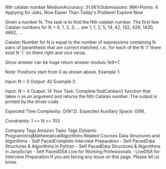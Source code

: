 Nth catalan number
MediumAccuracy: 31.06%Submissions: 98K+Points: 4
Applying for Jobs, Now Easier Than Today's Problem! Explore Now

Given a number N. The task is to find the Nth catalan number.
The first few Catalan numbers for N = 0, 1, 2, 3, … are 1, 1, 2, 5, 14, 42, 132, 429, 1430, 4862, …

Catalan Number for N is equal to the number of expressions containing N pairs of paranthesis that are correct matched, i.e., for each of the N '(' there exist N ')' on there right and vice versa.

Since answer can be huge return answer modulo 1e9+7.

Note: Positions start from 0 as shown above.
Example 1:

Input:
N = 5
Output: 42
Example 2:

Input:
N = 4
Output: 14
Your Task:
Complete findCatalan() function that takes n as an argument and returns the Nth Catalan number. The output is printed by the driver code.

Expected Time Complexity: O(N^2).
Expected Auxiliary Space: O(N).

Constraints:
1 <= N <= 103

Company Tags
Amazon
Topic Tags
Dynamic ProgrammingMathematicalAlgorithms
Related Courses
Data Structures and Algorithms - Self PacedComplete Interview Preparation - Self PacedData Structures & Algorithms in Python - Self PacedData Structures & Algorithms in JavaScript - Self PacedDSA Live for Working Professionals - LiveDSA for Interview Preparation
If you are facing any issue on this page. Please let us know.
